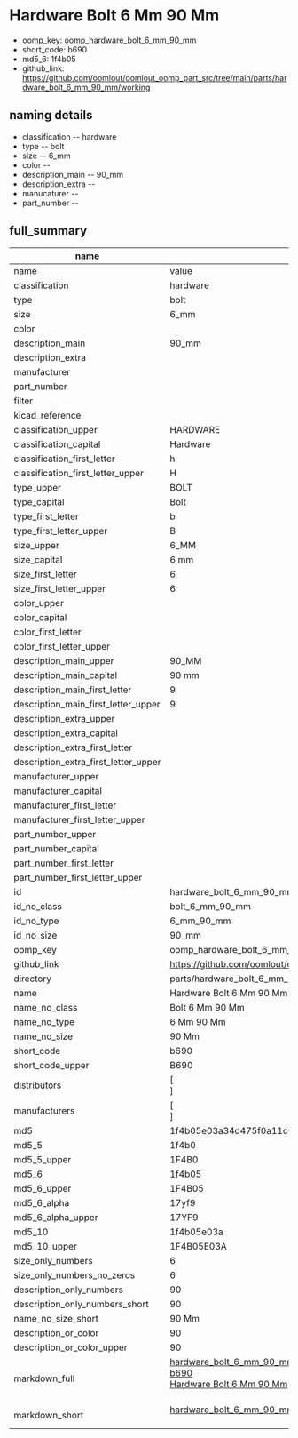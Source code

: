 # Hardware Bolt 6 Mm 90 Mm

  
* oomp_key: oomp_hardware_bolt_6_mm_90_mm 
* short_code: b690
* md5_6: 1f4b05  
* github_link: https://github.com/oomlout/oomlout_oomp_part_src/tree/main/parts/hardware_bolt_6_mm_90_mm/working  
## naming details
* classification -- hardware
* type -- bolt
* size -- 6_mm
* color -- 
* description_main -- 90_mm
* description_extra -- 
* manucaturer -- 
* part_number -- 





## full_summary
| name | value | 
| --- | --- | 
| name | value | 
| classification | hardware | 
| type | bolt | 
| size | 6_mm | 
| color |  | 
| description_main | 90_mm | 
| description_extra |  | 
| manufacturer |  | 
| part_number |  | 
| filter |  | 
| kicad_reference |  | 
| classification_upper | HARDWARE | 
| classification_capital | Hardware | 
| classification_first_letter | h | 
| classification_first_letter_upper | H | 
| type_upper | BOLT | 
| type_capital | Bolt | 
| type_first_letter | b | 
| type_first_letter_upper | B | 
| size_upper | 6_MM | 
| size_capital | 6 mm | 
| size_first_letter | 6 | 
| size_first_letter_upper | 6 | 
| color_upper |  | 
| color_capital |  | 
| color_first_letter |  | 
| color_first_letter_upper |  | 
| description_main_upper | 90_MM | 
| description_main_capital | 90 mm | 
| description_main_first_letter | 9 | 
| description_main_first_letter_upper | 9 | 
| description_extra_upper |  | 
| description_extra_capital |  | 
| description_extra_first_letter |  | 
| description_extra_first_letter_upper |  | 
| manufacturer_upper |  | 
| manufacturer_capital |  | 
| manufacturer_first_letter |  | 
| manufacturer_first_letter_upper |  | 
| part_number_upper |  | 
| part_number_capital |  | 
| part_number_first_letter |  | 
| part_number_first_letter_upper |  | 
| id | hardware_bolt_6_mm_90_mm | 
| id_no_class | bolt_6_mm_90_mm | 
| id_no_type | 6_mm_90_mm | 
| id_no_size | 90_mm | 
| oomp_key | oomp_hardware_bolt_6_mm_90_mm | 
| github_link | https://github.com/oomlout/oomlout_oomp_part_src/tree/main/parts/hardware_bolt_6_mm_90_mm/working | 
| directory | parts/hardware_bolt_6_mm_90_mm | 
| name | Hardware Bolt 6 Mm 90 Mm | 
| name_no_class | Bolt 6 Mm 90 Mm | 
| name_no_type | 6 Mm 90 Mm | 
| name_no_size | 90 Mm | 
| short_code | b690 | 
| short_code_upper | B690 | 
| distributors | [<br>] | 
| manufacturers | [<br>] | 
| md5 | 1f4b05e03a34d475f0a11c681acfdcca | 
| md5_5 | 1f4b0 | 
| md5_5_upper | 1F4B0 | 
| md5_6 | 1f4b05 | 
| md5_6_upper | 1F4B05 | 
| md5_6_alpha | 17yf9 | 
| md5_6_alpha_upper | 17YF9 | 
| md5_10 | 1f4b05e03a | 
| md5_10_upper | 1F4B05E03A | 
| size_only_numbers | 6 | 
| size_only_numbers_no_zeros | 6 | 
| description_only_numbers | 90 | 
| description_only_numbers_short | 90 | 
| name_no_size_short | 90 Mm | 
| description_or_color | 90 | 
| description_or_color_upper | 90 | 
| markdown_full | [hardware_bolt_6_mm_90_mm](https://github.com/oomlout/oomlout_oomp_part_src/tree/main/parts/hardware_bolt_6_mm_90_mm/working)<br>[b690](https://github.com/oomlout/oomlout_oomp_part_src/tree/main/parts/hardware_bolt_6_mm_90_mm/working)<br>[Hardware Bolt 6 Mm 90 Mm](https://github.com/oomlout/oomlout_oomp_part_src/tree/main/parts/hardware_bolt_6_mm_90_mm/working)<br><br> | 
| markdown_short | [hardware_bolt_6_mm_90_mm](https://github.com/oomlout/oomlout_oomp_part_src/tree/main/parts/hardware_bolt_6_mm_90_mm/working)<br><br> | 
